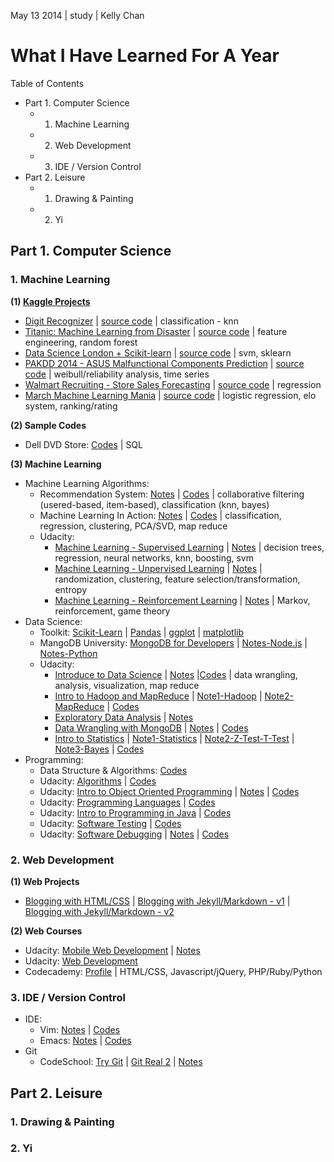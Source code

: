 May 13 2014 | study | Kelly Chan
# What I Have Learned For A Year

Table of Contents
- Part 1. Computer Science
    - 1. Machine Learning
    - 2. Web Development
    - 3. IDE / Version Control
- Part 2. Leisure
    - 1. Drawing & Painting
    - 2. Yi

## Part 1. Computer Science

### 1. Machine Learning

<b>(1) [Kaggle Projects](http://www.kaggle.com/users/112202/kelly-chan)</b>  

- [Digit Recognizer](http://www.kaggle.com/c/digit-recognizer) | [source code](https://github.com/KellyChan/digit-recognizer) | classification - knn
- [Titanic: Machine Learning from Disaster](http://www.kaggle.com/c/titanic-gettingStarted) | [source code](https://github.com/KellyChan/titanic-survivors-prediction) | feature engineering, random forest
- [Data Science London + Scikit-learn](http://www.kaggle.com/c/data-science-london-scikit-learn) | [source code](https://github.com/KellyChan/classifier) | svm, sklearn
- [PAKDD 2014 - ASUS Malfunctional Components Prediction](http://www.kaggle.com/c/pakdd-cup-2014) | [source code](https://github.com/KellyChan/manufacturing) | weibull/reliability analysis, time series
- [Walmart Recruiting - Store Sales Forecasting](http://www.kaggle.com/c/walmart-recruiting-store-sales-forecasting) | [source code](https://github.com/KellyChan/sales-prediction) | regression
- [March Machine Learning Mania](http://www.kaggle.com/c/march-machine-learning-mania) | [source code](https://github.com/KellyChan/game-predictor) | logistic regression, elo system, ranking/rating

<b>(2) Sample Codes</b>

- Dell DVD Store: [Codes](https://github.com/KellyChan/Dell-DVD-Store) | SQL

<b>(3) Machine Learning</b>  

- Machine Learning Algorithms:
    - Recommendation System: [Notes](https://github.com/KellyChan/notebook/blob/master/tech/20140112-Recommendation_Algorithms.md) | [Codes](https://github.com/KellyChan/Python/tree/master/examples/RecommendationSystem) | collaborative filtering (usered-based, item-based), classification (knn, bayes)
    - Machine Learning In Action: [Notes](https://github.com/KellyChan/notebook/blob/master/tech/20140115-ML1_Classification.md) | [Codes](https://github.com/KellyChan/Python/tree/master/examples/Machine%20Learning%20In%20Action) | classification, regression, clustering, PCA/SVD, map reduce
    - Udacity: 
        - [Machine Learning - Supervised Learning](https://www.udacity.com/course/ud675) | [Notes](https://github.com/KellyChan/notebook/blob/master/tech/20140318-Machine_Learning_Supervised_Learning.md) | decision trees, regression, neural networks, knn, boosting, svm
        - [Machine Learning - Unpervised Learning](https://www.udacity.com/course/ud741) | [Notes](https://github.com/KellyChan/notebook/blob/master/tech/20140416-Machine_Learning_Unsupervised_Learning.md) | randomization, clustering, feature selection/transformation, entropy
        - [Machine Learning - Reinforcement Learning](https://www.udacity.com/course/ud820) | [Notes](https://github.com/KellyChan/notebook/blob/master/tech/20140513-Machine_Learning_Reinforcement_Learning.md) | Markov, reinforcement, game theory
- Data Science:
    - Toolkit: [Scikit-Learn](https://github.com/KellyChan/Python/tree/master/examples/scikit-learn/examples/general) | [Pandas](https://github.com/KellyChan/notebook/blob/master/tech/20140305-Ten_Minutes_to_Pandas.md) | [ggplot](https://github.com/KellyChan/notebook/blob/master/tech/20140310-Plotting_Time_Series_with_ggplot.md) | [matplotlib](https://github.com/KellyChan/notebook/blob/master/tech/20140306-2D_Plot_with_Matplotlib.md)
    - MangoDB University: [MongoDB for Developers](https://university.mongodb.com/courses/10gen/M101P/2014_February/about) | [Notes-Node.js](https://github.com/KellyChan/notebook/blob/master/tech/20140203-MongoDB_for_Nodejs_Developers_1.md) | [Notes-Python](https://github.com/KellyChan/notebook/blob/master/tech/20140204-MongoDB_for_Developers_Week1.md)
    - Udacity: 
        - [Introduce to Data Science](https://www.udacity.com/course/ud359) | [Notes](https://github.com/KellyChan/notebook/blob/master/tech/20140226-Data_Analysis.md) |[Codes](https://github.com/KellyChan/Python/tree/master/examples/DataScience) | data wrangling, analysis, visualization, map reduce
        - [Intro to Hadoop and MapReduce](https://www.udacity.com/course/ud617) | [Note1-Hadoop](http://www.slideshare.net/wailamchan/hdfs-and-map-reduce) | [Note2-MapReduce](https://github.com/KellyChan/notebook/blob/master/tech/20140222-MapReduce_Design_Patterns.md) | [Codes](https://github.com/KellyChan/Python/tree/master/examples/MapReduce)
        - [Exploratory Data Analysis](https://www.udacity.com/course/ud651) | [Notes](https://github.com/KellyChan/notebook/blob/master/tech/20140313-Exploratory_Data_Analysis.md)
        - [Data Wrangling with MongoDB](https://www.udacity.com/course/ud032) | [Notes](https://github.com/KellyChan/notebook/blob/master/tech/20140227-Data_Wrangling_with_MongoDB.md) | [Codes](https://github.com/KellyChan/Python/tree/master/examples/Data%20Wrangling%20with%20MongoDB)
        - [Intro to Statistics](https://www.udacity.com/course/st101) | [Note1-Statistics](http://www.slideshare.net/wailamchan/statistics-28446692) | [Note2-Z-Test-T-Test](http://www.slideshare.net/wailamchan/ztest-and-ttest) | [Note3-Bayes](http://www.slideshare.net/wailamchan/bayes-rules) | [Codes](https://github.com/KellyChan/Python/tree/master/examples/Statistics)
- Programming: 
    - Data Structure & Algorithms: [Codes](https://github.com/KellyChan/Python/tree/master/examples/Data_Structures_and_Algorithms)
    - Udacity: [Algorithms](https://www.udacity.com/course/cs215) | [Codes](https://github.com/KellyChan/Python/tree/master/examples/Social%20Network%20Analysis)
    - Udacity: [Intro to Object Oriented Programming](https://www.udacity.com/course/ud036) | [Notes](https://github.com/KellyChan/notebook/blob/master/tech/20140430-Object_Oriented_Programming.md) | [Codes](https://github.com/KellyChan/Python/tree/master/examples/python_turtle)
    - Udacity: [Programming Languages](https://www.udacity.com/course/cs262) | [Codes](https://github.com/KellyChan/Python/tree/master/examples/Web%20Browser)
    - Udacity: [Intro to Programming in Java](https://www.udacity.com/course/cs046) | [Codes](https://github.com/KellyChan/Java/tree/master/examples/Programming%20in%20Java)
    - Udacity: [Software Testing](https://www.udacity.com/course/cs258) | [Codes](https://github.com/KellyChan/Python/tree/master/examples/Software%20Testing)
    - Udacity: [Software Debugging](https://www.udacity.com/course/cs259) | [Notes](http://www.slideshare.net/wailamchan/software-debugging) | [Codes](https://github.com/KellyChan/Python/tree/master/examples/Software%20Debugging)



### 2. Web Development

<b>(1) Web Projects</b>  

- [Blogging with HTML/CSS](https://github.com/KellyChan/blogalpha) | [Blogging with Jekyll/Markdown - v1](https://github.com/KellyChan/blog) | [Blogging with Jekyll/Markdown - v2](https://github.com/KellyChan/artechresearch)

<b>(2) Web Courses</b>  

- Udacity: [Mobile Web Development](https://www.udacity.com/course/cs256) | [Notes](https://github.com/KellyChan/notebook/blob/master/tech/20140122-Mobile_Web_Development.md)
- Udacity: [Web Development](https://www.udacity.com/course/cs253)
- Codecademy: [Profile](http://www.codecademy.com/kellychan) | HTML/CSS, Javascript/jQuery, PHP/Ruby/Python


### 3. IDE / Version Control

- IDE:
    - Vim: [Notes](https://github.com/KellyChan/notebook/blob/master/tech/20140118-Vim_Commands.md) | [Codes](https://github.com/KellyChan/vim)
    - Emacs: [Notes](https://github.com/KellyChan/notebook/blob/master/tech/20140307-Emacs_Commands.md) | [Codes](https://github.com/KellyChan/emacs) 
- Git
    - CodeSchool: [Try Git](https://www.codeschool.com/courses/try-git) | [Git Real 2](https://www.codeschool.com/courses/git-real-2) | [Notes](https://github.com/KellyChan/notebook/blob/master/tech/20140112-Git_Commands.md)

## Part 2. Leisure

### 1. Drawing & Painting
### 2. Yi
